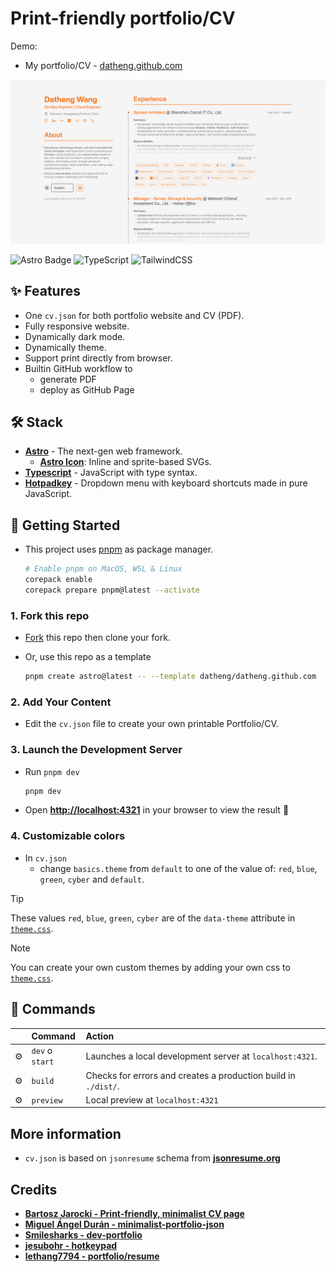 # Print-friendly portfolio/CV

Demo:

- My portfolio/CV - [datheng.github.com](https://datheng.github.com)

![preview](./docs/demo.png)

![Astro Badge](https://img.shields.io/badge/Astro-BC52EE?logo=astro&logoColor=fff&style=flat) ![TypeScript](https://img.shields.io/badge/Typescript-0F172A?&logo=typescript) ![TailwindCSS](https://img.shields.io/badge/tailwindcss-0F172A?&logo=tailwindcss)

## ✨ Features

- One `cv.json` for both portfolio website and CV (PDF).
- Fully responsive website.
- Dynamically dark mode.
- Dynamically theme.
- Support print directly from browser.
- Builtin GitHub workflow to
  - generate PDF
  - deploy as GitHub Page

## 🛠️ Stack

- [**Astro**](https://astro.build/) - The next-gen web framework.
  - [**Astro Icon**](https://github.com/natemoo-re/astro-icon): Inline and sprite-based SVGs.
- [**Typescript**](https://www.typescriptlang.org/) - JavaScript with type syntax.
- [**Hotpadkey**](https://github.com/jesubohr/hotkeypad) - Dropdown menu with keyboard shortcuts made in pure JavaScript.

## 🚀 Getting Started

- This project uses [pnpm](https://pnpm.io/installation) as package manager.

  ```bash
  # Enable pnpm on MacOS, WSL & Linux
  corepack enable
  corepack prepare pnpm@latest --activate
  ```

### 1. Fork this repo

- [Fork](https://github.com/datheng/datheng.github.com) this repo then clone your fork.

- Or, use this repo as a template

  ```bash
  pnpm create astro@latest -- --template datheng/datheng.github.com
  ```

### 2. Add Your Content

- Edit the `cv.json` file to create your own printable Portfolio/CV.

### 3. Launch the Development Server

- Run `pnpm dev`

  ```bash
  pnpm dev
  ```

- Open [**http://localhost:4321**](http://localhost:4321/) in your browser to view the result 🚀

### 4. Customizable colors

- In `cv.json`
  - change `basics.theme` from `default` to one of the value of: `red`, `blue`, `green`, `cyber` and `default`.

> [!TIP]
> These values `red`, `blue`, `green`, `cyber` are of the `data-theme` attribute in [`theme.css`](https://github.com/datheng/datheng.github.com/blob/main/public/themes/themes.css).

> [!NOTE]
> You can create your own custom themes by adding your own css to [`theme.css`](https://github.com/datheng/datheng.github.com/blob/main/public/themes/themes.css).

## 🧞 Commands

|     | Command         | Action                                                         |
| :-- | :-------------- | :------------------------------------------------------------- |
| ⚙️  | `dev` o `start` | Launches a local development server at `localhost:4321`.       |
| ⚙️  | `build`         | Checks for errors and creates a production build in `./dist/`. |
| ⚙️  | `preview`       | Local preview at `localhost:4321`                              |

## More information

- `cv.json` is based on `jsonresume` schema from [**jsonresume.org**](https://jsonresume.org/schema/)

## Credits

- [**Bartosz Jarocki - Print-friendly, minimalist CV page**](https://github.com/BartoszJarocki/cv)
- [**Miguel Ángel Durán - minimalist-portfolio-json**](https://github.com/midudev/minimalist-portfolio-json)
- [**Smilesharks - dev-portfolio**](https://github.com/Smilesharks/dev-portfolio)
- [**jesubohr - hotkeypad**](https://github.com/jesubohr/hotkeypad)
- [**lethang7794 - portfolio/resume**](https://github.com/lethang7794/)
